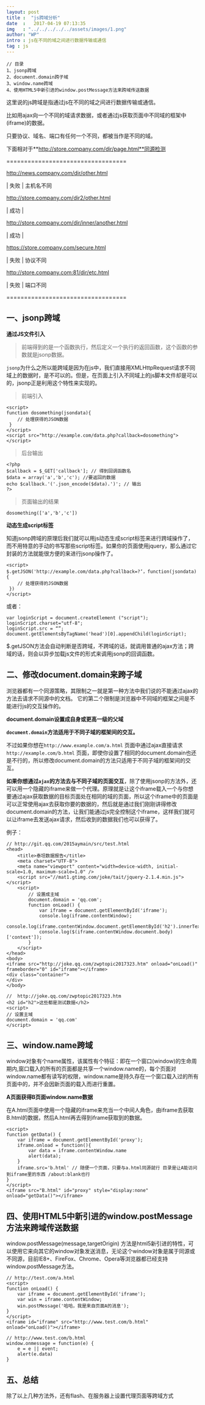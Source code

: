 ```yaml
---
layout: post
title :  "js跨域分析"
date  :   2017-04-19 07:13:35
img   : "../../../../../assets/images/1.png"
author: "WP"
intro : js在不同的域之间进行数据传输或通信
tag : js
---
```


	// 目录
	1、jsonp跨域
	2、document.domain跨子域
	3、window.name跨域
	4、使用HTML5中新引进的window.postMessage方法来跨域传送数据
	
这里说的js跨域是指通过js在不同的域之间进行数据传输或通信。

比如用ajax向一个不同的域请求数据，或者通过js获取页面中不同域的框架中(iframe)的数据。

只要协议、域名、端口有任何一个不同，都被当作是不同的域。

下面相对于**http://store.company.com/dir/page.html**同源检测

==================================

http://news.company.com/dir/other.html         

| 失败 | 主机名不同

http://store.company.com/dir2/other.html       

| 成功 |

http://store.company.com/dir/inner/another.html

| 成功 | 

https://store.company.com/secure.html          

| 失败 | 协议不同

http://store.company.com:81/dir/etc.html       

| 失败 | 端口不同

==================================

## 一、jsonp跨域

**通过JS文件引入**

> 前端得到的是一个函数执行，然后定义一个执行的返回函数，这个函数的参数就是jsonp数据。

`jsonp`为什么之所以能跨域是因为在js中，我们直接用XMLHttpRequest请求不同域上的数据时，是不可以的。但是，在页面上引入不同域上的js脚本文件却是可以的，jsonp正是利用这个特性来实现的。

>前端引入   

	<script>
	function dosomething(jsondata){
	    // 处理获得的JSON数据
	 }
	</script>      
	<script src="http://example.com/data.php?callback=dosomething"></script>

> 后台输出
    

	<?php
	$callback = $_GET['callback']; // 得到回调函数名
	$data = array('a','b','c'); //要返回的数据
	echo $callback.'('.json_encode($data).')'; // 输出
	?>

> 页面输出的结果
    

	dosomething(['a','b','c'])

**动态生成script标签**

知道jsonp跨域的原理后我们就可以用js动态生成script标签来进行跨域操作了，而不用特意的手动的书写那些script标签。如果你的页面使用jquery，那么通过它封装的方法就能很方便的来进行jsonp操作了。

	<script>
	$.getJSON('http://example.com/data.php?callback=?‘，function(jsondata){
	    // 处理获得的JSON数据
	 })
	</script>

或者：

	var loginScript = document.createElement ("script");
	loginScript.charset="utf-8";
	loginScript.src = “”;
	document.getElementsByTagName('head')[0].appendChild(loginScript);


$.getJSON方法会自动判断是否跨域，不跨域的话，就调用普通的ajax方法；跨域的话，则会以异步加载js文件的形式来调用jsonp的回调函数。

## 二、修改document.domain来跨子域

浏览器都有一个同源策略，其限制之一就是第一种方法中我们说的不能通过ajax的方法去请求不同源中的文档。 它的第二个限制是浏览器中不同域的框架之间是不能进行js的交互操作的。

**document.domain设置成自身或更高一级的父域**

**`document.domain`方法适用于不同子域的框架间的交互。**

不过如果你想在`http://www.example.com/a.html` 页面中通过ajax直接请求`http://example.com/b.html` 页面，即使你设置了相同的document.domain也还是不行的，所以修改document.domain的方法只适用于不同子域的框架间的交互。

**如果你想通过`ajax`的方法去与不同子域的页面交互**，除了使用jsonp的方法外，还可以用一个隐藏的iframe来做一个代理。原理就是让这个iframe载入一个与你想要通过ajax获取数据的目标页面处在相同的域的页面，所以这个iframe中的页面是可以正常使用ajax去获取你要的数据的，然后就是通过我们刚刚讲得修改document.domain的方法，让我们能通过js完全控制这个iframe，这样我们就可以让iframe去发送ajax请求，然后收到的数据我们也可以获得了。

例子：

	// http://git.qq.com/2015aymain/src/test.html
	<head>
	    <title>泰坦数据报告</title>
	    <meta charset="UTF-8">
	    <meta name="viewport" content="width=device-width, initial-scale=1.0, maximum-scale=1.0" />
	    <script src="//mat1.gtimg.com/joke/tait/jquery-2.1.4.min.js"></script>
	    <script>
	        // 设置成主域
	        document.domain = 'qq.com';
	        function onLoad() {
	            var iframe = document.getElementById('iframe');
	            console.log(iframe.contentWindow);
	            console.log(iframe.contentWindow.document.getElementById('h2').innerText);
	            console.log($(iframe.contentWindow.document.body)['context']);
	        }
	    </script>
	</head>
	<body>
	<iframe src="http://joke.qq.com/zwptopic2017323.htm" onload="onLoad()" frameborder="0" id="iframe"></iframe>
	<div class="container">
	</div>
	</body>
	
	//  http://joke.qq.com/zwptopic2017323.htm 
	<h2 id="h2">这些都是测试数据</h2>
	<script>
	// 设置主域
	document.domain = 'qq.com'
	</script>


## 三、window.name跨域

window对象有个name属性，该属性有个特征：即在一个窗口(window)的生命周期内,窗口载入的所有的页面都是共享一个window.name的，每个页面对window.name都有读写的权限，window.name是持久存在一个窗口载入过的所有页面中的，并不会因新页面的载入而进行重置。

**A页面获得B页面window.name数据**

在A.html页面中使用一个隐藏的iframe来充当一个中间人角色，由iframe去获取B.html的数据，然后A.html再去得到iframe获取到的数据。


	<script>
	function getData() {
	    var iframe = document.getElementById('proxy');
	    iframe.onload = function(){
	        var data = iframe.contentWindow.name
	        alert(data);
	    }
	    iframe.src='b.html' // 随便一个页面，只要与a.html同源就行 目录是让A能访问到iframe里的东西 /about:blank也行
	}
	</script>
	<iframe src="B.html" id="proxy" style="display:none" onload="getData()"></iframe>


## 四、使用HTML5中新引进的window.postMessage方法来跨域传送数据

window.postMessage(message,targetOrigin) 方法是html5新引进的特性，可以使用它来向其它的window对象发送消息，无论这个window对象是属于同源或不同源，目前IE8+、FireFox、Chrome、Opera等浏览器都已经支持window.postMessage方法。


	// http://test.com/a.html
	<script>
	function onLoad() {
	    var iframe = document.getElementById('iframe');
	    var win = iframe.contentWindow;
	    win.postMessage('哈哈，我是来自页面A的消息');
	}
	</script>
	<iframe id="iframe" src="http://www.test.com/b.html" onload="onLoad()"></iframe>
	
	// http://www.test.com/b.html
	window.onmessage = function(e) {
	    e = e || event;
	    alert(e.data)
	}

## 五、总结

除了以上几种方法外，还有flash、在服务器上设置代理页面等跨域方式






 






